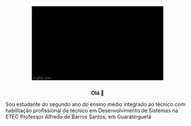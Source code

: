 <h1 align = "center">
  <img src = "https://github.com/GUILEERME/GUILEERME/blob/main/assets/hello-world-seytonic.gif" alt="GIF hello world">
</h1>

<p align = "center">
  <b> Olá 👋 </b>
  <p> Sou estudante do segundo ano do ensino médio integrado ao técnico com habilitação profissional de técnico em Desenvolvimento
    de Sistemas na ETEC Professor Alfredo de Barros Santos, em Guaratinguetá</p>
</p>


